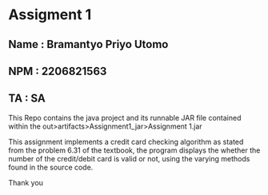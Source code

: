 # Assigment 1

## Name : Bramantyo Priyo Utomo
## NPM : 2206821563
## TA : SA

This Repo contains the java project and its runnable JAR file contained within 
the out>artifacts>Assignment1_jar>Assignment 1.jar

This assignment implements a credit card checking algorithm as stated from the problem 
6.31 of the textbook, the program displays the whether the number of the credit/debit card
is valid or not, using the varying methods found in the source code.

Thank you
